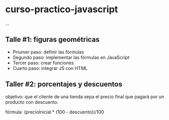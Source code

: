 # curso-practico-javascript

...

## Talle #1: figuras geométricas

- Priumer paso: definir las fórmulas
- Segundo paso: implementar las fórmulas en JavaScript
- Tercer paso: crear funciones
- Cuarto paso: integrar JS con HTML

## Taller #2: porcentajes y descuentos

objetivo: que el cliente de una tienda sepa el precio final que pagará por un producto con descuento.

fórmula: (precioInicial * (100 - descuento))/100


